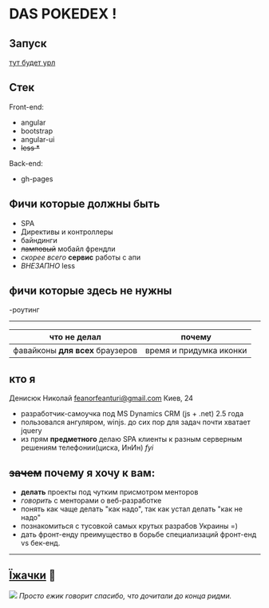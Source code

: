 DAS POKEDEX !
=============


Запуск
----------
[тут будет урл]()

Стек
------------
Front-end:
 - angular
 - bootstrap
 - angular-ui
 - ~~less *~~

Back-end:
- gh-pages

Фичи которые должны быть
-----------
- SPA
- Директивы и контроллеры
- байндинги
- ~~ламповый~~ мобайл френдли
- *скорее всего* **сервис** работы с апи
- *ВНЕЗАПНО* less

фичи которые здесь **не нужны**
-------------------------------
-роутинг 
 
----------------------------
| что не делал |почему|
|--------|----------|
| фавайконы **для всех** браузеров | время и придумка иконки |

кто я
----------------
Денисюк Николай feanorfeanturi@gmail.com Киев, 24 
- разработчик-самоучка под MS Dynamics CRM (js + .net) 2.5 года
- пользовался ангуляром, winjs. до сих пор для задач  почти хватает jquery
- из прям **предметного** делаю SPA клиенты  к разным серверным решениям телефонии(циска, ИнИн) *fyi*

~~зачем~~ почему я хочу к вам:
----------------------

- **делать** проекты под чутким присмотром менторов
- *говорить* с менторами о веб-разработке
- понять как чаще делать "как надо", так как устал делать "как не надо"
- познакомиться с тусовкой самых крутых разрабов Украины =)
- дать фронт-енду преимущество в борьбе специализаций фронт-енд vs бек-енд.


-------------------

[Їжачки](http://instagram.com/feanorfeanturi) :tophat:
-------
![](https://scontent-frt3-1.cdninstagram.com/t51.2885-15/e35/12826036_1008594852554644_380765953_n.jpg?ig_cache_key=MTIwNjQ0NTg4MzQ2NDg4NTk0NQ%3D%3D.2)
*Просто ежик говорит спасибо, что дочитали до конца ридми.*
